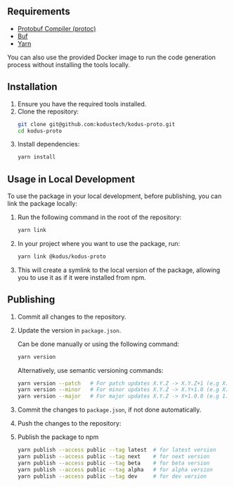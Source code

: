 ## Requirements

-   [Protobuf Compiler (protoc)](https://grpc.io/docs/protoc-installation/)
-   [Buf](https://buf.build/docs/installation/)
-   [Yarn](https://yarnpkg.com/getting-started/install)

You can also use the provided Docker image to run the code generation process without installing the tools locally.

## Installation

1. Ensure you have the required tools installed.
2. Clone the repository:
    ```bash
    git clone git@github.com:kodustech/kodus-proto.git
    cd kodus-proto
    ```
3. Install dependencies:
    ```bash
    yarn install
    ```

## Usage in Local Development

To use the package in your local development, before publishing, you can link the package locally:

1. Run the following command in the root of the repository:
    ```bash
    yarn link
    ```
2. In your project where you want to use the package, run:
    ```bash
    yarn link @kodus/kodus-proto
    ```
3. This will create a symlink to the local version of the package, allowing you to use it as if it were installed from npm.

## Publishing

1. Commit all changes to the repository.
2. Update the version in `package.json`.

    Can be done manually or using the following command:

    ```bash
    yarn version
    ```

    Alternatively, use semantic versioning commands:

    ```bash
    yarn version --patch   # For patch updates X.Y.Z -> X.Y.Z+1 (e.g X.Y.0 -> X.Y.1 ; X.Y.1 -> X.Y.2)
    yarn version --minor   # For minor updates X.Y.Z -> X.Y+1.0 (e.g X.1.0 -> X.2.0 ; X.2.3 -> X.3.0)
    yarn version --major   # For major updates X.Y.Z -> X+1.0.0 (e.g 1.0.0 -> 2.0.0 ; 2.3.4 -> 3.0.0)
    ```

3. Commit the changes to `package.json`, if not done automatically.
4. Push the changes to the repository:
5. Publish the package to npm

    ```bash
    yarn publish --access public --tag latest  # for latest version
    yarn publish --access public --tag next    # for next version
    yarn publish --access public --tag beta    # for beta version
    yarn publish --access public --tag alpha   # for alpha version
    yarn publish --access public --tag dev     # for dev version
    ```
